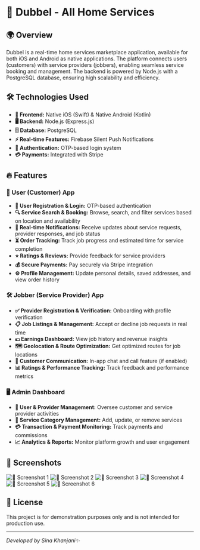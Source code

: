# 🚀 Dubbel - All Home Services

## 🌍 Overview
Dubbel is a real-time home services marketplace application, available for both iOS and Android as native applications. The platform connects users (customers) with service providers (jobbers), enabling seamless service booking and management. The backend is powered by Node.js with a PostgreSQL database, ensuring high scalability and efficiency.

## 🛠️ Technologies Used
- **📱 Frontend:** Native iOS (Swift) & Native Android (Kotlin)
- **🖥️ Backend:** Node.js (Express.js)
- **🗄️ Database:** PostgreSQL
- **⚡ Real-time Features:** Firebase Silent Push Notifications
- **🔐 Authentication:** OTP-based login system
- **💳 Payments:** Integrated with Stripe

## 🔥 Features
### 👤 User (Customer) App
- **📝 User Registration & Login:** OTP-based authentication
- **🔍 Service Search & Booking:** Browse, search, and filter services based on location and availability
- **📲 Real-time Notifications:** Receive updates about service requests, provider responses, and job status
- **⏳ Order Tracking:** Track job progress and estimated time for service completion
- **⭐ Ratings & Reviews:** Provide feedback for service providers
- **💰 Secure Payments:** Pay securely via Stripe integration
- **⚙️ Profile Management:** Update personal details, saved addresses, and view order history

### 🛠️ Jobber (Service Provider) App
- **✅ Provider Registration & Verification:** Onboarding with profile verification
- **📋 Job Listings & Management:** Accept or decline job requests in real time
- **💵 Earnings Dashboard:** View job history and revenue insights
- **🗺️ Geolocation & Route Optimization:** Get optimized routes for job locations
- **💬 Customer Communication:** In-app chat and call feature (if enabled)
- **📊 Ratings & Performance Tracking:** Track feedback and performance metrics

### 🖥️ Admin Dashboard
- **👥 User & Provider Management:** Oversee customer and service provider activities
- **📂 Service Category Management:** Add, update, or remove services
- **💳 Transaction & Payment Monitoring:** Track payments and commissions
- **📈 Analytics & Reports:** Monitor platform growth and user engagement

## 📸 Screenshots

![📸 Screenshot 1](./mnt/1.jpg)
![📸 Screenshot 2](./mnt/2.jpg)
![📸 Screenshot 3](./mnt/3.jpg)
![📸 Screenshot 4](./mnt/4.jpg)
![📸 Screenshot 5](./mnt/5.jpg)
![📸 Screenshot 6](./mnt/6.jpg)

## 📜 License
This project is for demonstration purposes only and is not intended for production use.

---
*Developed by Sina Khanjani✨*
